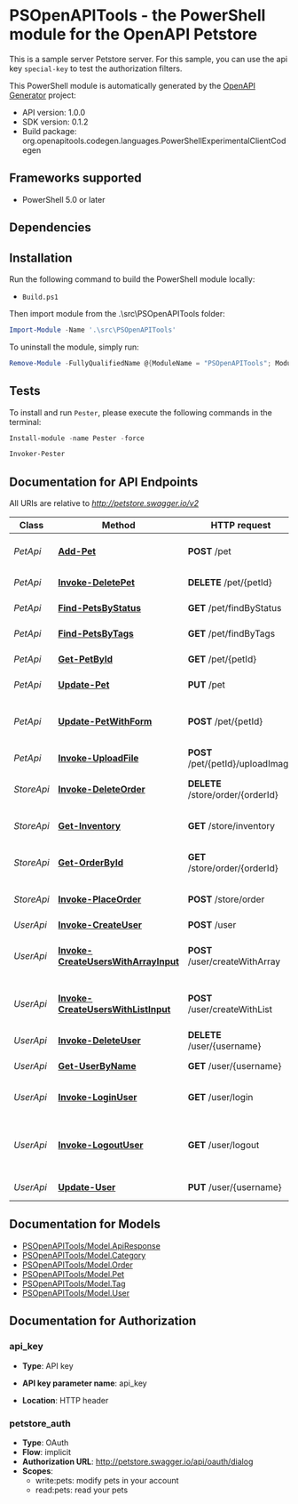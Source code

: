 # PSOpenAPITools - the PowerShell module for the OpenAPI Petstore

This is a sample server Petstore server. For this sample, you can use the api key `special-key` to test the authorization filters.

This PowerShell module is automatically generated by the [OpenAPI Generator](https://openapi-generator.tech) project:

- API version: 1.0.0
- SDK version: 0.1.2
- Build package: org.openapitools.codegen.languages.PowerShellExperimentalClientCodegen

<a name="frameworks-supported"></a>
## Frameworks supported
- PowerShell 5.0 or later

<a name="dependencies"></a>
## Dependencies

<a name="installation"></a>
## Installation
Run the following command to build the PowerShell module locally:
- `Build.ps1`

Then import module from the .\src\PSOpenAPITools folder:
```powershell
Import-Module -Name '.\src\PSOpenAPITools'
```

To uninstall the module, simply run:
```powershell
Remove-Module -FullyQualifiedName @{ModuleName = "PSOpenAPITools"; ModuleVersion = "0.1.2"}
```

<a name="tests"></a>
## Tests

To install and run `Pester`, please execute the following commands in the terminal:

```powershell
Install-module -name Pester -force

Invoker-Pester
```

## Documentation for API Endpoints

All URIs are relative to *http://petstore.swagger.io/v2*

Class | Method | HTTP request | Description
------------ | ------------- | ------------- | -------------
*PetApi* | [**Add-Pet**](docs/PetApi.md#add-pet) | **POST** /pet | Add a new pet to the store
*PetApi* | [**Invoke-DeletePet**](docs/PetApi.md#invoke-deletepet) | **DELETE** /pet/{petId} | Deletes a pet
*PetApi* | [**Find-PetsByStatus**](docs/PetApi.md#find-petsbystatus) | **GET** /pet/findByStatus | Finds Pets by status
*PetApi* | [**Find-PetsByTags**](docs/PetApi.md#find-petsbytags) | **GET** /pet/findByTags | Finds Pets by tags
*PetApi* | [**Get-PetById**](docs/PetApi.md#get-petbyid) | **GET** /pet/{petId} | Find pet by ID
*PetApi* | [**Update-Pet**](docs/PetApi.md#update-pet) | **PUT** /pet | Update an existing pet
*PetApi* | [**Update-PetWithForm**](docs/PetApi.md#update-petwithform) | **POST** /pet/{petId} | Updates a pet in the store with form data
*PetApi* | [**Invoke-UploadFile**](docs/PetApi.md#invoke-uploadfile) | **POST** /pet/{petId}/uploadImage | uploads an image
*StoreApi* | [**Invoke-DeleteOrder**](docs/StoreApi.md#invoke-deleteorder) | **DELETE** /store/order/{orderId} | Delete purchase order by ID
*StoreApi* | [**Get-Inventory**](docs/StoreApi.md#get-inventory) | **GET** /store/inventory | Returns pet inventories by status
*StoreApi* | [**Get-OrderById**](docs/StoreApi.md#get-orderbyid) | **GET** /store/order/{orderId} | Find purchase order by ID
*StoreApi* | [**Invoke-PlaceOrder**](docs/StoreApi.md#invoke-placeorder) | **POST** /store/order | Place an order for a pet
*UserApi* | [**Invoke-CreateUser**](docs/UserApi.md#invoke-createuser) | **POST** /user | Create user
*UserApi* | [**Invoke-CreateUsersWithArrayInput**](docs/UserApi.md#invoke-createuserswitharrayinput) | **POST** /user/createWithArray | Creates list of users with given input array
*UserApi* | [**Invoke-CreateUsersWithListInput**](docs/UserApi.md#invoke-createuserswithlistinput) | **POST** /user/createWithList | Creates list of users with given input array
*UserApi* | [**Invoke-DeleteUser**](docs/UserApi.md#invoke-deleteuser) | **DELETE** /user/{username} | Delete user
*UserApi* | [**Get-UserByName**](docs/UserApi.md#get-userbyname) | **GET** /user/{username} | Get user by user name
*UserApi* | [**Invoke-LoginUser**](docs/UserApi.md#invoke-loginuser) | **GET** /user/login | Logs user into the system
*UserApi* | [**Invoke-LogoutUser**](docs/UserApi.md#invoke-logoutuser) | **GET** /user/logout | Logs out current logged in user session
*UserApi* | [**Update-User**](docs/UserApi.md#update-user) | **PUT** /user/{username} | Updated user


## Documentation for Models

 - [PSOpenAPITools/Model.ApiResponse](docs/ApiResponse.md)
 - [PSOpenAPITools/Model.Category](docs/Category.md)
 - [PSOpenAPITools/Model.Order](docs/Order.md)
 - [PSOpenAPITools/Model.Pet](docs/Pet.md)
 - [PSOpenAPITools/Model.Tag](docs/Tag.md)
 - [PSOpenAPITools/Model.User](docs/User.md)


## Documentation for Authorization


### api_key

- **Type**: API key

- **API key parameter name**: api_key
- **Location**: HTTP header


### petstore_auth


- **Type**: OAuth
- **Flow**: implicit
- **Authorization URL**: http://petstore.swagger.io/api/oauth/dialog
- **Scopes**: 
  - write:pets: modify pets in your account
  - read:pets: read your pets

